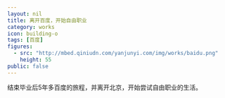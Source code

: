 ```yaml
---
layout: nil
title: 离开百度，开始自由职业
category: works
icon: building-o
tags: [百度]
figures:
  - src: "http://mbed.qiniudn.com/yanjunyi.com/img/works/baidu.png"
    height: 55
public: false
---
```


结束毕业后5年多百度的旅程，并离开北京，开始尝试自由职业的生活。
